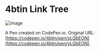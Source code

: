 # 4btin Link Tree 

![image](https://github.com/4btin/Link-Tree/assets/136545588/a7cea1bb-154d-4675-8b1c-51a24df22144)

A Pen created on CodePen.io. Original URL: [https://codepen.io/4btin/pen/yLQbEON](https://codepen.io/4btin/pen/yLQbEON).

